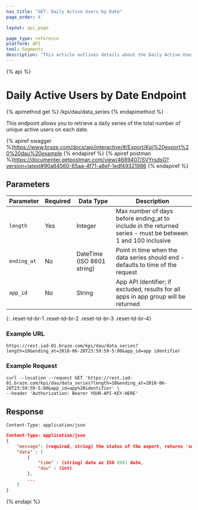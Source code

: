 ```yaml
---
nav_title: "GET: Daily Active Users by Date"
page_order: 4

layout: api_page

page_type: reference
platform: API
tool: Segments
description: "This article outlines details about the Daily Active Users endpoint."
---
```

{% api %}
# Daily Active Users by Date Endpoint
{% apimethod get %}
/kpi/dau/data_series
{% endapimethod %}

This endpoint allows you to retrieve a daily series of the total number of unique active users on each date.

{% apiref swagger %}https://www.braze.com/docs/api/interactive/#/Export/Kpi%20export%20%20dau%20example {% endapiref %}
{% apiref postman %}https://documenter.getpostman.com/view/4689407/SVYrsdsG?version=latest#90a64560-65aa-4f71-a8ef-1edf49321986 {% endapiref %}

## Parameters

| Parameter| Required | Data Type | Description |
| -------- | -------- | --------- | ----------- |
| `length`    | Yes      | Integer | Max number of days before ending_at to include in the returned series - must be between 1 and 100 inclusive |
| `ending_at` | No       | DateTime (ISO 8601 string) | Point in time when the data series should end - defaults to time of the request |
| `app_id`    | No       | String | App API Identifier; if excluded, results for all apps in app group will be returned |
{: .reset-td-br-1 .reset-td-br-2 .reset-td-br-3  .reset-td-br-4}

### Example URL
`https://rest.iad-01.braze.com/kpi/dau/data_series?length=10&ending_at=2018-06-28T23:59:59-5:00&app_id=app identifier`

### Example Request
```
curl --location --request GET 'https://rest.iad-01.braze.com/kpi/dau/data_series?length=10&ending_at=2018-06-28T23:59:59-5:00&app_id=app%20identifier' \
--header 'Authorization: Bearer YOUR-API-KEY-HERE'
```

## Response

`Content-Type: application/json`

```json
Content-Type: application/json
{
    "message": (required, string) the status of the export, returns 'success' when completed without errors,
    "data" : [
        {
            "time" : (string) date as ISO 8601 date,
            "dau" : (int)
        },
        ...
    ]
}
```

{% endapi %}
